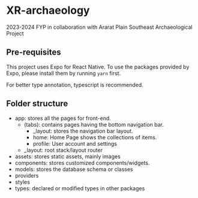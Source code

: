 # XR-archaeology

2023-2024 FYP in collaboration with Ararat Plain Southeast Archaeological Project

## Pre-requisites

This project uses Expo for React Native. To use the packages provided by Expo, please install them by running `yarn` first.

For better type annotation, typescript is recommended.

## Folder structure

- app: stores all the pages for front-end.
  - (tabs): contains pages having the bottom navigation bar.
    - _layout: stores the navigation bar layout.
    - home: Home Page shows the collections of items.
    - profile: User account and settings
  - _layout: root stack/layout router
- assets: stores static assets, mainly images
- components: stores customized components/widgets.
- models: stores the database schema or classes
- providers
- styles
- types: declared or modified types in other packages
  